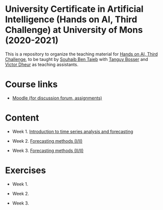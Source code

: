 # University Certificate in Artificial Intelligence (Hands on AI, Third Challenge) at University of Mons (2020-2021)

This is a repository to organize the teaching material for [Hands on AI, Third Challenge](https://web.umons.ac.be/fpms/fr/formations/intelligence-artificielle-hands-on-ai/), to be taught by [Souhaib Ben Taieb](http://www.souhaib-bentaieb.com) with [Tanguy Bosser](https://staff.umons.ac.be/Tanguy.BOSSER/) and [Victor Dheur](https://staff.umons.ac.be/Victor.DHEUR/) as teaching assistants.

# Course links

- [Moodle (for discussion forum, assignments)](https://moodle.umons.ac.be/course/view.php?id=2666#section-4)

# Content

- Week 1. [Introduction to time series analysis and forecasting](./Slides/Defi3-week1.pdf)

- Week 2. [Forecasting methods (I/II)]()

- Week 3. [Forecasting methods (II/II)]()

# Exercises

- Week 1. 

- Week 2. 

- Week 3. 

